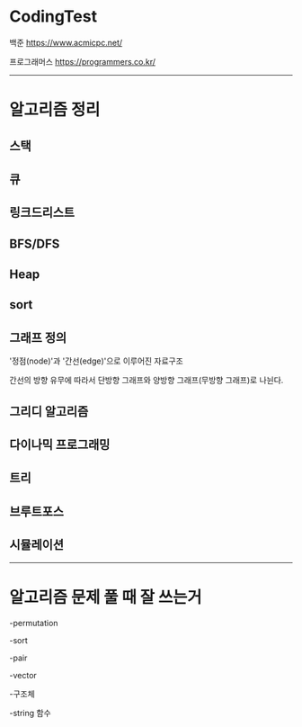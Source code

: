 # CodingTest


백준
https://www.acmicpc.net/

프로그래머스
https://programmers.co.kr/

--------------------------------------------------------------
# 알고리즘 정리


## 스택

## 큐

## 링크드리스트

## BFS/DFS

## Heap

## sort

## 그래프 정의
  
  '정점(node)'과 '간선(edge)'으로 이루어진 자료구조
  
  간선의 방향 유무에 따라서 단방향 그래프와 양방향 그래프(무방향 그래프)로 나뉜다.
  
## 그리디 알고리즘

## 다이나믹 프로그래밍

## 트리

## 브루트포스

## 시뮬레이션



-----------------------------------------------------------------

# 알고리즘 문제 풀 때 잘 쓰는거

-permutation

-sort

-pair

-vector

-구조체

-string 함수

